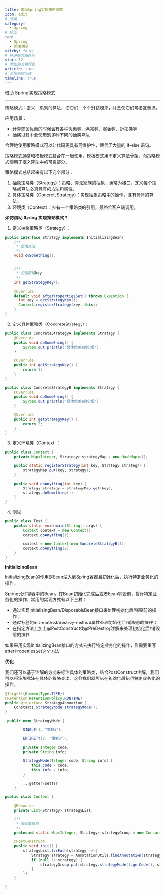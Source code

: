 ```yaml
---
title: 借助Spring实现策略模式
icon: edit
# 分类
category:
  - Spring
# 标签
tag:
  - Spring
  - 策略模式
sticky: false
# 排序越大越靠前
star: 32
# 添加到文章列表
article: true
# 添加到时间线
timeline: true
---
```


借助 Spring 实现策略模式

---

策略模式：定义一系列的算法，把它们一个个封装起来，并且使它们可相互替换。

应用场景：

- 计算商品优惠的时候会有各种优惠券，满减券、奖金券、折扣券等
- 抽奖过程中会使用到多种不同的抽奖算法

合理地使用策略模式可以让代码更具有可维护性，替代了大量的 if-else 语句。

策略模式通常和模板模式结合在一起使用，模板模式用于定义算法骨架，而策略模式则用于定义算法中的可变部分。

策略模式总结起来有以下几个部分：

1. 抽象策略类（Strategy）：策略、算法家族的抽象，通常为接口，定义每个策略或算法必须具有的方法和属性。
2. 具体策略类（ConcreteStrategy）：实现抽象策略中的操作，含有具体的算法。
3. 环境类（Context）：持有一个策略类的引用，最终给客户端调用。

**如何借助 Spring 实现策略模式？**

1. 定义抽象策略类（Strategy）：

```java
public interface Strategy implements InitializingBean{
    /**
     * 策略方法
     */
    void doSomething();


    /**
     * 设置策略key
     */
    int getStrategyKey();

    @Override
    default void afterPropertiesSet() throws Exception {
      int key = getStrategyKey();
      Context.registerStrategy(key, this);
    }
}
```

2. 定义具体策略类（ConcreteStrategy）：

```java
public class ConcreteStrategyA implements Strategy {
    @Override
    public void doSomething() {
        System.out.println("具体策略A的实现");
    }

    @Override
    public int getStrategyKey() {
        return 1;
    }
}
```

```java
public class ConcreteStrategyB implements Strategy {
    @Override
    public void doSomething() {
        System.out.println("具体策略B的实现");
    }

    @Override
    public int getStrategyKey() {
        return 2;
    }
}
```

3. 定义环境类（Context）：

```java
public class Context {
    private Map<Integer, Strategy> strategyMap = new HashMap<>();

    public static registerStrategy(int key, Strategy strategy) {
        strategyMap.put(key, strategy);
    }

    public void doAnything(int key) {
        Strategy strategy = strategyMap.get(key);
        strategy.doSomething();
    }
}
```

4. 测试

```java
public class Test {
    public static void main(String[] args) {
        Context context = new Context();
        context.doAnything(1);

        context = new Context(new ConcreteStrategyB());
        context.doAnything(2);
    }
}
```

**InitializingBean**

InitializingBean的作用是Bean注入到Spring容器且初始化后，执行特定业务化的操作。

Spring允许容器中的Bean，在Bean初始化完成后或者Bean销毁前，执行特定业务化的操作，常用的实现方式有以下三种：

- 通过实现InitializingBean/DisposableBean接口来处理初始化后/销毁前的操作；
- 通过标签的init-method/destroy-method属性处理初始化后/销毁前的操作；
- 在指定方法上加上@PostConstruct或@PreDestroy注解来处理初始化后/销毁前的操作

如果采用实现InitializingBean接口的方式去执行特定业务化的操作，则需要重写afterPropertiesSet这个方法

**优化**

我们还可以基于注解的方式来标注具体的策略类，结合PostConstruct注解，我们可以将注解标注在具体的策略类上，这样我们就可以在初始化后执行特定业务化的操作。

```java
@Target({ElementType.TYPE})
@Retention(RetentionPolicy.RUNTIME)
public @interface StrategyAnnoation {
    Constants.StrategyMode strategyMode();
}
```

```java
 public enum StrategyMode {

        SINGLE(1, "策略A"),

        ENTIRETY(2, "策略B");

        private Integer code;
        private String info;

        StrategyMode(Integer code, String info) {
            this.code = code;
            this.info = info;
        }

        ...getter/setter
    }
```

```java
public class Context {

    @Resource
    private List<Strategy> strategyList;

    /**
     * 抽奖策略组
     */
    protected static Map<Integer, Strategy> strategyGroup = new ConcurrentHashMap<>();

    @PostConstruct
    public void init() {
        strategyList.forEach(strategy -> {
            Strategy strategy = AnnotationUtils.findAnnotation(strategy.getClass(), StrategyAnnoation.class);
            if (null != strategy) {
                strategyGroup.put(strategy.strategyMode().getCode(), strategy);
            }
        });
    }

}
````